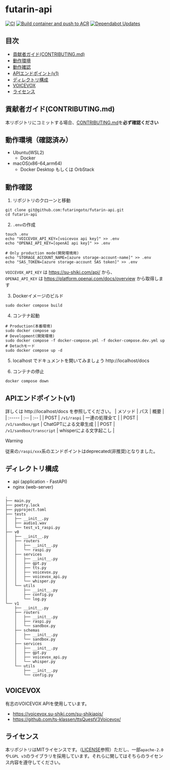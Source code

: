 # futarin-api
[![CI](https://github.com/futaringoto/futarin-api/actions/workflows/ci.yml/badge.svg)](https://github.com/futaringoto/futarin-api/actions/workflows/ci.yml)
[![Build container and push to ACR](https://github.com/futaringoto/futarin-api/actions/workflows/deploy.yml/badge.svg)](https://github.com/futaringoto/futarin-api/actions/workflows/deploy.yml)
[![Dependabot Updates](https://github.com/futaringoto/futarin-api/actions/workflows/dependabot/dependabot-updates/badge.svg)](https://github.com/futaringoto/futarin-api/actions/workflows/dependabot/dependabot-updates)

## 目次
- [貢献者ガイド(CONTRIBUTING.md)](#貢献者ガイド(CONTRIBUTING.md))
- [動作環境](#動作環境)
- [動作確認](#動作確認)
- [APIエンドポイント(v1)](#APIエンドポイント(v1))
- [ディレクトリ構成](#ディレクトリ構成)
- [VOICEVOX](#VOICEVOX)
- [ライセンス](#ライセンス)

## 貢献者ガイド(CONTRIBUTING.md)
本リポジトリにコミットする場合、[CONTRIBUTING.md](https://github.com/futaringoto/futarin-api/blob/main/CONTRIBUTING.md)を**必ず確認ください**

## 動作環境（確認済み）
- Ubuntu(WSL2)
  - Docker
- macOS(x86-64,arm64)
  - Docker Desktop もしくは OrbStack

## 動作確認
1. リポジトリのクローンと移動
```
git clone git@github.com:futaringoto/futarin-api.git
cd futarin-api
```

2. `.env`の作成
```
touch .env
echo "VOICEVOX_API_KEY=[voicevox api key]" >> .env
echo "OPENAI_API_KEY=[openAI api key]" >> .env

# Only production mode(開発環境用)
echo "STORAGE_ACCOUNT_NAME=[azure storage-account-name]" >> .env
echo "SAS_TOKEN=[azure storage-account SAS token]" >> .env
```
`VOICEVOX_API_KEY` は https://su-shiki.com/api/ から、  
`OPENAI_API_KEY` は https://platform.openai.com/docs/overview から取得します

3. Dockerイメージのビルド
```
sudo docker compose build
```

4. コンテナ起動
```
# Production(本番環境)
sudo docker compose up
# Development(開発環境)
sudo docker compose -f docker-compose.yml -f docker-compose.dev.yml up
# Detachモード
sudo docker compose up -d
```
5. localhost でドキュメントを開いてみましょう
http://localhost/docs

6. コンテナの停止
```
docker compose down
```

## APIエンドポイント(v1)
詳しくは http://localhost/docs を参照してください。
| メソッド | パス | 概要 |
| :----- | :-- | :-- |
| POST | `/v1/raspi` | 一連の処理全て |
| POST | `/v1/sandbox/gpt` | ChatGPTによる文章生成 |
| POST | `/v1/sandbox/transcript` | whisperによる文字起こし |

> [!WARNING]
> 従来の`/raspi/xxx`系のエンドポイントはdeprecated(非推奨)となりました。

## ディレクトリ構成
- api (application - FastAPI)
- nginx (web-server)
```
.
├── main.py
├── poetry.lock
├── pyproject.toml
├── tests
│   ├── __init__.py
│   ├── audio1.wav
│   └── test_v1_raspi.py
├── v0
│   ├── __init__.py
│   ├── routers
│   │   ├── __init__.py
│   │   └── raspi.py
│   ├── services
│   │   ├── __init__.py
│   │   ├── gpt.py
│   │   ├── tts.py
│   │   ├── voicevox.py
│   │   ├── voicevox_api.py
│   │   └── whisper.py
│   └── utils
│       ├── __init__.py
│       ├── config.py
│       └── log.py
└── v1
    ├── __init__.py
    ├── routers
    │   ├── __init__.py
    │   ├── raspi.py
    │   └── sandbox.py
    ├── schemas
    │   ├── __init__.py
    │   └── sandbox.py
    ├── services
    │   ├── __init__.py
    │   ├── gpt.py
    │   ├── voicevox_api.py
    │   └── whisper.py
    └── utils
        ├── __init__.py
        └── config.py
```

## VOICEVOX
有志のVOICEVOX APIを使用しています。
- https://voicevox.su-shiki.com/su-shikiapis/
- https://github.com/ts-klassen/ttsQuestV3Voicevox/

## ライセンス
本リポジトリはMITライセンスです。（[LICENSE](https://github.com/futaringoto/futarin-api/blob/main/LICENSE)参照）ただし、一部`apache-2.0`や`LGPL v3`のライブラリを採用しています。それらに関してはそちらのライセンス内容を遵守してください。

